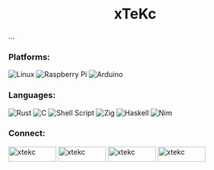 <h1 align="center">xTeKc</h1>

<p>
...
</p>

<h3 align="left">Platforms:</h3>

![Linux](https://img.shields.io/badge/Linux-FCC624?style=for-the-badge&logo=linux&logoColor=black)
![Raspberry Pi](https://img.shields.io/badge/-RaspberryPi-C51A4A?style=for-the-badge&logo=Raspberry-Pi)
![Arduino](https://img.shields.io/badge/-Arduino-00979D?style=for-the-badge&logo=Arduino&logoColor=white)

<h3 align="left">Languages:</h3>

![Rust](https://img.shields.io/badge/rust-%23000000.svg?style=for-the-badge&logo=rust&logoColor=white)
![C](https://img.shields.io/badge/c-%2300599C.svg?style=for-the-badge&logo=c&logoColor=white)
![Shell Script](https://img.shields.io/badge/shell_script-%23121011.svg?style=for-the-badge&logo=gnu-bash&logoColor=white)
![Zig](https://img.shields.io/badge/Zig-%23F7A41D.svg?style=for-the-badge&logo=zig&logoColor=white)
![Haskell](https://img.shields.io/badge/Haskell-5e5086?style=for-the-badge&logo=haskell&logoColor=white)
![Nim](https://img.shields.io/badge/nim-%23FFE953.svg?style=for-the-badge&logo=nim&logoColor=white)

<h3 align="left">Connect:</h3>

<a href="https://twitter.com/xtekc" target="blank"><img align="center" src="https://img.shields.io/badge/Twitter-%231DA1F2.svg?style=for-the-badge&logo=Twitter&logoColor=white" alt="xtekc" height="30" width="95" /></a>
<a href="https://www.twitch.tv/xtekc
" target="blank"><img align="center" src="https://img.shields.io/badge/Twitch-%239146FF.svg?style=for-the-badge&logo=Twitch&logoColor=white" alt="xtekc" height="30" width="95" /></a>
<a href="https://hashnode.com/@xTeKc
" target="blank"><img align="center" src="https://img.shields.io/badge/Hashnode-2962FF?style=for-the-badge&logo=hashnode&logoColor=white" alt="xtekc" height="30" width="95" /></a>
<a href="https://www.leetcode.com/xtekc
" target="blank"><img align="center" src="https://img.shields.io/badge/LeetCode-000000?style=for-the-badge&logo=LeetCode&logoColor=#d16c06" alt="xtekc" height="30" width="95" /></a>
